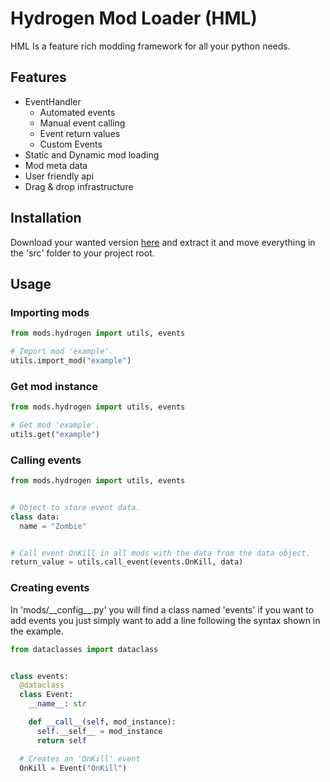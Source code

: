 # Hydrogen Mod Loader (HML)

HML Is a feature rich modding framework for all your python needs.

## Features

- EventHandler
  - Automated events
  - Manual event calling
  - Event return values
  - Custom Events
- Static and Dynamic mod loading
- Mod meta data
- User friendly api
- Drag & drop infrastructure

## Installation

Download your wanted version [here](https://github.com/Commander07/Hydrogen/releases) and extract it and move everything in the 'src' folder to your project root.

## Usage

### Importing mods

```python
from mods.hydrogen import utils, events

# Import mod 'example'.
utils.import_mod("example")
```

### Get mod instance

```python
from mods.hydrogen import utils, events

# Get mod 'example'.
utils.get("example")
```

### Calling events

```python
from mods.hydrogen import utils, events


# Object to store event data.
class data:
  name = "Zombie"


# Call event OnKill in all mods with the data from the data object.
return_value = utils.call_event(events.OnKill, data)
```

### Creating events

In 'mods/\_\_config__.py' you will find a class named 'events' if you want to add events you just simply want to add a line following the syntax shown in the example.

```python
from dataclasses import dataclass


class events:
  @dataclass
  class Event:
    __name__: str

    def __call__(self, mod_instance):
      self.__self__ = mod_instance
      return self

  # Creates an 'OnKill' event
  OnKill = Event("OnKill")
```
